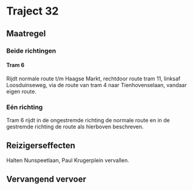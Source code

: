 # Traject 32
## Maatregel
### Beide richtingen

#### Tram 6
Rijdt normale route t/m Haagse Markt, rechtdoor route tram 11, linksaf Loosduinseweg, via de route van tram 4 naar Tienhovenselaan, vandaar eigen route.

### Eén richting
Tram 6 rijdt in de ongestremde richting de normale route en in de gestremde richting de route als hierboven beschreven.

## Reizigerseffecten
Halten Nunspeetlaan, Paul Krugerplein vervallen.

## Vervangend vervoer

